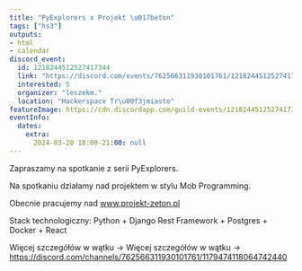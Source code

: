 ```yaml
---
title: "PyExplorers x Projekt \u017beton"
tags: ["hs3"]
outputs:
- html
- calendar
discord_event:
  id: 1218244512527417344
  link: "https://discord.com/events/762566311930101761/1218244512527417344"
  interested: 5
  organizer: "leszekm."
  location: "Hackerspace Tr\u00f3jmiasto"
featureImage: https://cdn.discordapp.com/guild-events/1218244512527417344/a39ac103815968a88b1a26dd801a88f3.png?size=1024
eventInfo:
  dates:
    extra:
      2024-03-20 18:00-21:00: null
---
```

Zapraszamy na spotkanie z serii PyExplorers.

Na spotkaniu działamy nad projektem w stylu Mob Programming.

Obecnie pracujemy nad www.projekt-zeton.pl

Stack technologiczny: Python + Django Rest Framework + Postgres + Docker + React

Więcej szczegółów w wątku -> ⁠Więcej szczegółów w wątku -> https://discord.com/channels/762566311930101761/1179474118064742440
